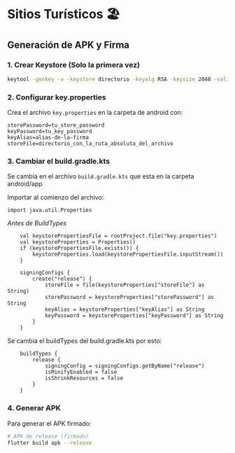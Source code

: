 # Sitios Turísticos 🏖️

## Generación de APK y Firma

### 1. Crear Keystore (Solo la primera vez)

```bash
keytool -genkey -v -keystore directorio -keyalg RSA -keysize 2048 -validity 10000 -alias alias-de-la-firma
```

### 2. Configurar key.properties 

Crea el archivo `key.properties` en la carpeta de android con:

```properties
storePassword=tu_store_password
keyPassword=tu_key_password
keyAlias=alias-de-la-firma
storeFile=directorio_con_la_ruta_absoluta_del_archivo
```

### 3. Cambiar el build.gradle.kts

Se cambia en el archivo `build.gradle.kts` que esta en la carpeta android/app

Importar al comienzo del archivo:

```
import java.util.Properties
```

*Antes de BuildTypes*

```
    val keystorePropertiesFile = rootProject.file("key.properties")
    val keystoreProperties = Properties()
    if (keystorePropertiesFile.exists()) {
        keystoreProperties.load(keystorePropertiesFile.inputStream())
    }

    signingConfigs {
        create("release") {
            storeFile = file(keystoreProperties["storeFile"] as String)
            storePassword = keystoreProperties["storePassword"] as String
            keyAlias = keystoreProperties["keyAlias"] as String
            keyPassword = keystoreProperties["keyPassword"] as String
        }
    }
```

Se cambia el buildTypes del build.gradle.kts por esto:

```
    buildTypes {
        release {
            signingConfig = signingConfigs.getByName("release")
            isMinifyEnabled = false
            isShrinkResources = false
        }
    }

```

### 4. Generar APK

Para generar el APK firmado:

```bash
# APK de release (firmado)
flutter build apk --release

```

